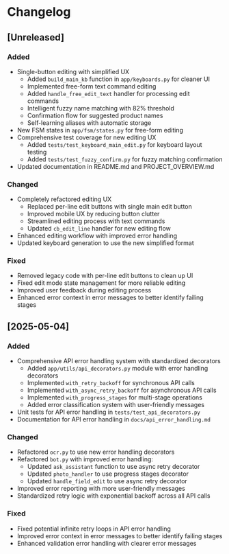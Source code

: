 # Changelog

## [Unreleased]

### Added
- Single-button editing with simplified UX
  - Added `build_main_kb` function in `app/keyboards.py` for cleaner UI
  - Implemented free-form text command editing
  - Added `handle_free_edit_text` handler for processing edit commands
  - Intelligent fuzzy name matching with 82% threshold
  - Confirmation flow for suggested product names
  - Self-learning aliases with automatic storage
- New FSM states in `app/fsm/states.py` for free-form editing
- Comprehensive test coverage for new editing UX
  - Added `tests/test_keyboard_main_edit.py` for keyboard layout testing
  - Added `tests/test_fuzzy_confirm.py` for fuzzy matching confirmation
- Updated documentation in README.md and PROJECT_OVERVIEW.md

### Changed
- Completely refactored editing UX
  - Replaced per-line edit buttons with single main edit button
  - Improved mobile UX by reducing button clutter
  - Streamlined editing process with text commands
  - Updated `cb_edit_line` handler for new editing flow
- Enhanced editing workflow with improved error handling
- Updated keyboard generation to use the new simplified format

### Fixed
- Removed legacy code with per-line edit buttons to clean up UI
- Fixed edit mode state management for more reliable editing
- Improved user feedback during editing process
- Enhanced error context in error messages to better identify failing stages

## [2025-05-04]

### Added
- Comprehensive API error handling system with standardized decorators
  - Added `app/utils/api_decorators.py` module with error handling decorators
  - Implemented `with_retry_backoff` for synchronous API calls
  - Implemented `with_async_retry_backoff` for asynchronous API calls
  - Implemented `with_progress_stages` for multi-stage operations
  - Added error classification system with user-friendly messages
- Unit tests for API error handling in `tests/test_api_decorators.py`
- Documentation for API error handling in `docs/api_error_handling.md`

### Changed
- Refactored `ocr.py` to use new error handling decorators
- Refactored `bot.py` with improved error handling:
  - Updated `ask_assistant` function to use async retry decorator
  - Updated `photo_handler` to use progress stages decorator
  - Updated `handle_field_edit` to use async retry decorator
- Improved error reporting with more user-friendly messages
- Standardized retry logic with exponential backoff across all API calls

### Fixed
- Fixed potential infinite retry loops in API error handling
- Improved error context in error messages to better identify failing stages
- Enhanced validation error handling with clearer error messages